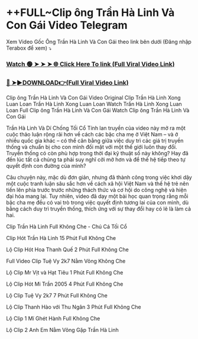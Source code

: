 # ++FULL~Clip ông Trần Hà Linh Và Con Gái Video Telegram

Xem Video Gốc Ông Trần Hà Linh Và Con Gái theo link bên dưới (Đăng nhập Terabox để xem) ⤵️

### [Watch 🟢 ➤ ➤ ➤ 🌐 Click Here To link (Full Viral Video Link)](https://seikonews.today/video-scandal-viral)
 
### [🔴 ➤►DOWNLOAD👉(Full Viral Video Link)](https://seikonews.today/video-scandal-viral)

Clip ông Trần Hà Linh Và Con Gái Video Original
Clip Trần Hà Linh Xong Luan Loan
Trần Hà Linh Xong Luan Loan
Watch Trần Hà Linh Xong Luan Loan
Full Clip ông Trần Hà Linh Và Con Gái
Watch Clip ông Trần Hà Linh Và Con Gái

Trần Hà Linh Và Dí Chống Tối Cổ
Tính lan truyền của video này mở ra một cuộc thảo luận rộng rãi hơn về cách các bậc cha mẹ ở Việt Nam – và ở nhiều quốc gia khác – có thể cân bằng giữa việc duy trì các giá trị truyền thống và chuẩn bị cho con mình đối mặt với một thế giới luôn thay đổi. Truyền thống có còn phù hợp trong thời đại kỹ thuật số này không? Hay đã đến lúc tất cả chúng ta phải suy nghĩ cởi mở hơn và để thế hệ tiếp theo tự quyết định con đường của mình?

Câu chuyện này, mặc dù đơn giản, nhưng đã thành công trong việc khơi dậy một cuộc tranh luận sâu sắc hơn về cách xã hội Việt Nam và thế hệ trẻ nên tiến lên phía trước trước những thách thức và cơ hội do công nghệ và hiện đại hóa mang lại. Tuy nhiên, video đã dạy một bài học quan trọng rằng mỗi bậc cha mẹ đều có vai trò trong việc quyết định tương lai của con mình, dù bằng cách duy trì truyền thống, thích ứng với sự thay đổi hay có lẽ là làm cả hai.

Clip Trần Hà Linh Full Không Che - Chú Cá Tối Cổ

Clip Hót Trần Hà Linh 15 Phút Full Không Che

Lộ Clip Hót Hoa Thanh Quế 2 Phút Full Không Che

Full Video Clip Tuệ Vy 2k7 Nằm Võng Không Che

Lộ Clip Mr Vịt và Hạt Tiêu 1 Phút Full Không Che

Lộ Clip Hót Mi Trần 2005 4 Phút Full Không Che

Lộ Clip Tuệ Vy 2k7 7 Phút Full Không Che

Lộ Clip Thanh Hào với Thu Ngân 3 Phút Full Không Che

Lộ Clip 1 Mí Ghét Hành Full Không Che

Lộ Clip 2 Anh Em Nằm Võng Gặp Trần Hà Linh
